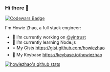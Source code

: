 ### Hi there 👋

[![Codewars Badge](https://www.codewars.com/users/howiezhao/badges/micro)](https://www.codewars.com/users/howiezhao)

I'm Howie Zhao, a full stack engineer:

- 🔭 I’m currently working on [@yintrust](https://github.com/yintrust)
- 🌱 I’m currently learning Node.js
- :star: My Gists <https://gist.github.com/howiezhao>
- :key: My Keybase <https://keybase.io/howiezhao>
<!--
- I'm currently a collaborator on these projects
- Topcoder: <https://www.topcoder.com/members/howiezhao>
- HackerOne: <https://hackerone.com/howiezhao>
- Kaggle: <https://www.kaggle.com/howiezhao>
- Dribbble: <https://dribbble.com/howiezhao>
- 👯 I’m looking to collaborate on ...
- 🤔 I’m looking for help with ...
- 💬 Ask me about ...
- 📫 How to reach me: ...
- 😄 Pronouns: ...
- ⚡ Fun fact: ...
- :books: My online books [About programming](https://howiezhao.gitbook.io/about-programming), [Use Windows like a programmer](https://howiezhao.gitbook.io/use-windows-like-a-programmer)
- :hammer: My tools [HowieZhao's liqi](https://howiezhao-liqi.readthedocs.io)
-->

[![howiezhao's github stats](https://github-readme-stats.vercel.app/api?username=howiezhao&show_icons=true&count_private=true)](https://github.com/anuraghazra/github-readme-stats)
<!--
Inaccurate
[![Top Langs](https://github-readme-stats.vercel.app/api/top-langs/?username=howiezhao)](https://github.com/anuraghazra/github-readme-stats)
-->
